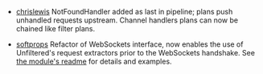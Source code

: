 * [chrislewis][chrislewis] NotFoundHandler added as last in pipeline;
  plans push unhandled requests upstream. Channel handlers plans can
  now be chained like filter plans.

* [softprops][softprops] Refactor of WebSockets interface, now enables
  the use of Unfiltered's request extractors prior to the WebSockets
  handshake. See [the module's readme][websockets] for details and
  examples.

[chrislewis]: https://github.com/chrislewis
[softprops]: https://github.com/softprops
[websockets]: https://github.com/n8han/Unfiltered/tree/master/websockets#readme
